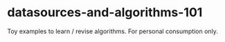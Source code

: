 # datasources-and-algorithms-101
Toy examples to learn / revise algorithms. For personal consumption only.

